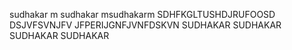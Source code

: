 sudhakar m sudhakar msudhakarm 
SDHFKGLTUSHDJRUFOOSD DSJVFSVNJFV JFPERIJGNFJVNFDSKVN
SUDHAKAR SUDHAKAR SUDHAKAR SUDHAKAR
